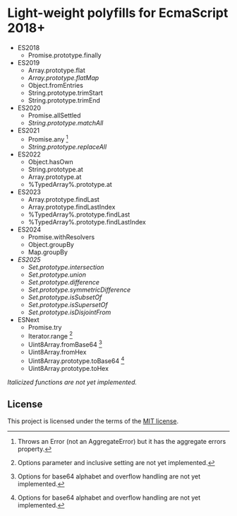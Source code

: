 # Light-weight polyfills for EcmaScript 2018+

* ES2018
  - Promise.prototype.finally
* ES2019
  - Array.prototype.flat
  - _Array.prototype.flatMap_
  - Object.fromEntries
  - String.prototype.trimStart
  - String.prototype.trimEnd
* ES2020
  - Promise.allSettled
  - _String.prototype.matchAll_
* ES2021
  - Promise.any [^aggerror]
  - _String.prototype.replaceAll_
* ES2022
  - Object.hasOwn
  - String.prototype.at
  - Array.prototype.at
  - %TypedArray%.prototype.at
* ES2023
  - Array.prototype.findLast
  - Array.prototype.findLastIndex
  - %TypedArray%.prototype.findLast
  - %TypedArray%.prototype.findLastIndex
* ES2024
  - Promise.withResolvers
  - Object.groupBy
  - Map.groupBy
* _ES2025_
  - _Set.prototype.intersection_
  - _Set.prototype.union_
  - _Set.prototype.difference_
  - _Set.prototype.symmetricDifference_
  - _Set.prototype.isSubsetOf_
  - _Set.prototype.isSupersetOf_
  - _Set.prototype.isDisjointFrom_
* ESNext
  - Promise.try
  - Iterator.range [^range]
  - Uint8Array.fromBase64 [^base64]
  - Uint8Array.fromHex
  - Uint8Array.prototype.toBase64 [^base64]
  - Uint8Array.prototype.toHex

_Italicized functions are not yet implemented._
[^range]: Options parameter and inclusive setting are not yet implemented.
[^base64]: Options for base64 alphabet and overflow handling are not yet implemented.
[^aggerror]: Throws an Error (not an AggregateError) but it has the aggregate errors property.

## License

This project is licensed under the terms of the [MIT license](LICENSE.txt).
